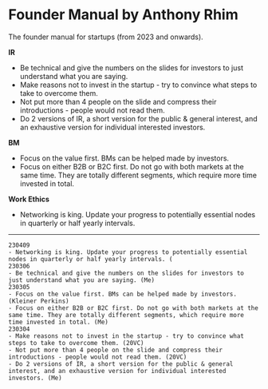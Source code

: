 # Founder Manual by Anthony Rhim
The founder manual for startups (from 2023 and onwards).

**IR**
- Be technical and give the numbers on the slides for investors to just understand what you are saying.
- Make reasons not to invest in the startup - try to convince what steps to take to overcome them.
- Not put more than 4 people on the slide and compress their introductions - people would not read them.
- Do 2 versions of IR, a short version for the public & general interest, and an exhaustive version for individual interested investors.

**BM**
- Focus on the value first. BMs can be helped made by investors.
- Focus on either B2B or B2C first. Do not go with both markets at the same time. They are totally different segments, which require more time invested in total.

**Work Ethics**
- Networking is king. Update your progress to potentially essential nodes in quarterly or half yearly intervals.

---

```
230409
- Networking is king. Update your progress to potentially essential nodes in quarterly or half yearly intervals. (
230306
- Be technical and give the numbers on the slides for investors to just understand what you are saying. (Me)
230305
- Focus on the value first. BMs can be helped made by investors. (Kleiner Perkins)
- Focus on either B2B or B2C first. Do not go with both markets at the same time. They are totally different segments, which require more time invested in total. (Me)
230304
- Make reasons not to invest in the startup - try to convince what steps to take to overcome them. (20VC)
- Not put more than 4 people on the slide and compress their introductions - people would not read them. (20VC)
- Do 2 versions of IR, a short version for the public & general interest, and an exhaustive version for individual interested investors. (Me)
```
